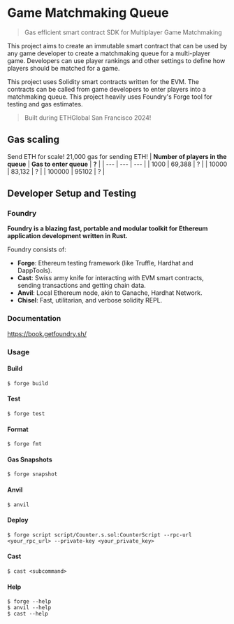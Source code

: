 # Game Matchmaking Queue

> Gas efficient smart contract SDK for Multiplayer Game Matchmaking

This project aims to create an immutable smart contract that can be used by any game developer to create a matchmaking queue for a multi-player game. Developers can use player rankings and other settings to define how players should be matched for a game.

This project uses Solidity smart contracts written for the EVM. The contracts can be called from game developers to enter players into a matchmaking queue. This project heavily uses Foundry's Forge tool for testing and gas estimates.

> Built during ETHGlobal San Francisco 2024!

## Gas scaling
Send ETH for scale! 21,000 gas for sending ETH!
| **Number of players in the queue** | **Gas to enter queue** | **?** |
| --- | --- | --- |
| 1000 | 69,388 | ? |
| 10000 | 83,132 | ? |
| 100000 | 95102 | ? |


## Developer Setup and Testing

### Foundry

**Foundry is a blazing fast, portable and modular toolkit for Ethereum application development written in Rust.**

Foundry consists of:

-   **Forge**: Ethereum testing framework (like Truffle, Hardhat and DappTools).
-   **Cast**: Swiss army knife for interacting with EVM smart contracts, sending transactions and getting chain data.
-   **Anvil**: Local Ethereum node, akin to Ganache, Hardhat Network.
-   **Chisel**: Fast, utilitarian, and verbose solidity REPL.

### Documentation

https://book.getfoundry.sh/

### Usage

#### Build

```shell
$ forge build
```

#### Test

```shell
$ forge test
```

#### Format

```shell
$ forge fmt
```

#### Gas Snapshots

```shell
$ forge snapshot
```

#### Anvil

```shell
$ anvil
```

#### Deploy

```shell
$ forge script script/Counter.s.sol:CounterScript --rpc-url <your_rpc_url> --private-key <your_private_key>
```

#### Cast

```shell
$ cast <subcommand>
```

#### Help

```shell
$ forge --help
$ anvil --help
$ cast --help
```
